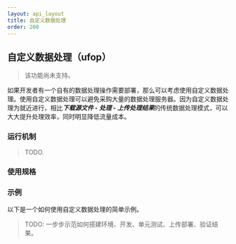 ```yaml
---
layout: api_layout
title: 自定义数据处理
order: 200
---
```

<a name="ufop"></a>
## 自定义数据处理（ufop）

> 该功能尚未支持。

如果开发者有一个自有的数据处理操作需要部署，那么可以考虑使用自定义数据处理。使用自定义数据处理可以避免采购大量的数据处理服务器。因为自定义数据处理为就近进行，相比***下载源文件 - 处理 - 上传处理结果***的传统数据处理模式，可以大大提升处理效率，同时明显降低流量成本。

<a name="ufop-model"></a>
### 运行机制

> TODO.

<a name="ufop-spec"></a>
### 使用规格

<a name="ufop-example"></a>
### 示例

以下是一个如何使用自定义数据处理的简单示例。

> TODO: 一步步示范如何搭建环境、开发、单元测试、上传部署、验证结果。